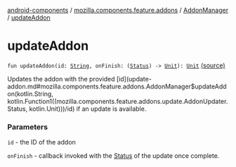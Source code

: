 [android-components](../../index.md) / [mozilla.components.feature.addons](../index.md) / [AddonManager](index.md) / [updateAddon](./update-addon.md)

# updateAddon

`fun updateAddon(id: `[`String`](https://kotlinlang.org/api/latest/jvm/stdlib/kotlin/-string/index.html)`, onFinish: (`[`Status`](../../mozilla.components.feature.addons.update/-addon-updater/-status/index.md)`) -> `[`Unit`](https://kotlinlang.org/api/latest/jvm/stdlib/kotlin/-unit/index.html)`): `[`Unit`](https://kotlinlang.org/api/latest/jvm/stdlib/kotlin/-unit/index.html) [(source)](https://github.com/mozilla-mobile/android-components/blob/master/components/feature/addons/src/main/java/mozilla/components/feature/addons/AddonManager.kt#L255)

Updates the addon with the provided [id](update-addon.md#mozilla.components.feature.addons.AddonManager$updateAddon(kotlin.String, kotlin.Function1((mozilla.components.feature.addons.update.AddonUpdater.Status, kotlin.Unit)))/id) if an update is available.

### Parameters

`id` - the ID of the addon

`onFinish` - callback invoked with the [Status](../../mozilla.components.feature.addons.update/-addon-updater/-status/index.md) of the update once complete.